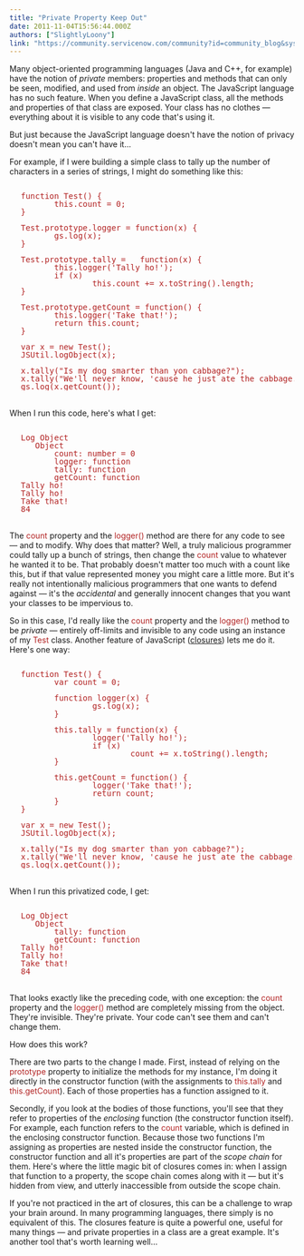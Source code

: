 ```yaml
---
title: "Private Property Keep Out"
date: 2011-11-04T15:56:44.000Z
authors: ["SlightlyLoony"]
link: "https://community.servicenow.com/community?id=community_blog&sys_id=1dfde22ddbd0dbc01dcaf3231f961917"
---
```

<p>Many object-oriented programming languages (Java and C++, for example) have the notion of <em>private</em> members: properties and methods that can only be seen, modified, and used from <em>inside</em> an object. The JavaScript language has no such feature. When you define a JavaScript class, all the methods and properties of that class are exposed. Your class has no clothes — everything about it is visible to any code that's using it.</p><p></p><p>But just because the JavaScript language doesn't have the notion of privacy doesn't mean you can't have it...</p><p></p><p>For example, if I were building a simple class to tally up the number of characters in a series of strings, I might do something like this:</p><pre style="margin-left: 20px; line-height: 1; color: firebrick;"><br/>function Test() {<br/>       this.count = 0;<br/>}<br/><br/>Test.prototype.logger = function(x) {<br/>       gs.log(x);<br/>}<br/><br/>Test.prototype.tally =   function(x) {<br/>       this.logger('Tally ho!');<br/>       if (x)<br/>               this.count += x.toString().length;<br/>}<br/><br/>Test.prototype.getCount = function() {<br/>       this.logger('Take that!');<br/>       return this.count;<br/>}<br/><br/>var x = new Test();<br/>JSUtil.logObject(x);<br/><br/>x.tally("Is my dog smarter than yon cabbage?");<br/>x.tally("We'll never know, 'cause he just ate the cabbage.");<br/>gs.log(x.getCount());</pre><p><br/>When I run this code, here's what I get:</p><pre style="margin-left: 20px; line-height: 1; color: firebrick;"><br/>Log Object<br/>   Object<br/>       count: number = 0<br/>       logger: function<br/>       tally: function<br/>       getCount: function<br/>Tally ho!<br/>Tally ho!<br/>Take that!<br/>84</pre><p><br/>The <span style="font-family=courier;color: FireBrick;">count</span> property and the <span style="font-family=courier;color: FireBrick;">logger()</span> method are there for any code to see — and to modify. Why does that matter? Well, a truly malicious programmer could tally up a bunch of strings, then change the <span style="font-family=courier;color: FireBrick;">count</span> value to whatever he wanted it to be. That probably doesn't matter too much with a count like this, but if that value represented money you might care a little more. But it's really not intentionally malicious programmers that one wants to defend against — it's the <em>accidental</em> and generally innocent changes that you want your classes to be impervious to.</p><p></p><p>So in this case, I'd really like the <span style="font-family=courier;color: FireBrick;">count</span> property and the <span style="font-family=courier;color: FireBrick;">logger()</span> method to be <em>private</em> — entirely off-limits and invisible to any code using an instance of my <span style="font-family=courier;color: FireBrick;">Test</span> class. Another feature of JavaScript (<a title=".wikipedia.org/wiki/Closure_%28computer_science%29" href="http://en.wikipedia.org/wiki/Closure_%28computer_science%29">closures</a>) lets me do it. Here's one way:</p><pre style="margin-left: 20px; line-height: 1; color: firebrick;"><br/>function Test() {<br/>       var count = 0;<br/><br/>       function logger(x) {<br/>               gs.log(x);<br/>       }<br/><br/>       this.tally = function(x) {<br/>               logger('Tally ho!');<br/>               if (x)<br/>                       count += x.toString().length;<br/>       }<br/><br/>       this.getCount = function() {<br/>               logger('Take that!');<br/>               return count;<br/>       }<br/>}<br/><br/>var x = new Test();<br/>JSUtil.logObject(x);<br/><br/>x.tally("Is my dog smarter than yon cabbage?");<br/>x.tally("We'll never know, 'cause he just ate the cabbage.");<br/>gs.log(x.getCount());</pre><p><br/>When I run this privatized code, I get:</p><pre style="margin-left: 20px; line-height: 1; color: firebrick;"><br/>Log Object<br/>   Object<br/>       tally: function<br/>       getCount: function<br/>Tally ho!<br/>Tally ho!<br/>Take that!<br/>84</pre><p><br/>That looks exactly like the preceding code, with one exception: the <span style="font-family=courier;color: FireBrick;">count</span> property and the <span style="font-family=courier;color: FireBrick;">logger()</span> method are completely missing from the object. They're invisible. They're private. Your code can't see them and can't change them.</p><p></p><p>How does this work?</p><p></p><p>There are two parts to the change I made. First, instead of relying on the <span style="font-family=courier;color: FireBrick;">prototype</span> property to initialize the methods for my instance, I'm doing it directly in the constructor function (with the assignments to <span style="font-family=courier;color: FireBrick;">this.tally</span> and <span style="font-family=courier;color: FireBrick;">this.getCount</span>). Each of those properties has a function assigned to it.</p><p></p><p>Secondly, if you look at the bodies of those functions, you'll see that they refer to properties of the <em>enclosing</em> function (the constructor function itself). For example, each function refers to the <span style="font-family=courier;color: FireBrick;">count</span> variable, which is defined in the enclosing constructor function. Because those two functions I'm assigning as properties are nested inside the constructor function, the constructor function and all it's properties are part of the <em>scope chain</em> for them. Here's where the little magic bit of closures comes in: when I assign that function to a property, the scope chain comes along with it — but it's hidden from view, and utterly inaccessible from outside the scope chain.</p><p></p><p>If you're not practiced in the art of closures, this can be a challenge to wrap your brain around. In many programming languages, there simply is no equivalent of this. The closures feature is quite a powerful one, useful for many things — and private properties in a class are a great example. It's another tool that's worth learning well...</p>